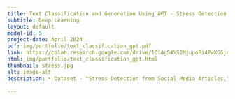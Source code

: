 ```yaml
---
title: Text Classification and Generation Using GPT - Stress Detection from Social Media Articles
subtitle: Deep Learning
layout: default
modal-id: 5
project-date: April 2024
pdf: img/portfolio/text_classification_gpt.pdf
link: https://colab.research.google.com/drive/1QlAg54YS2MjupoPi4PwXGGjdqR63NY7n?usp=sharing
html: img/portfolio/text_classification_gpt.html
thumbnail: stress.jpg
alt: image-alt
description: • Dataset - "Stress Detection from Social Media Articles," from Kaggle. <br> • Utilized GPT models with three different techniques, Zero-Shot Prompting, Few-Shot Prompting, and Fine-tuning the GPT2 Model to classify stress-related posts. 

---
```

